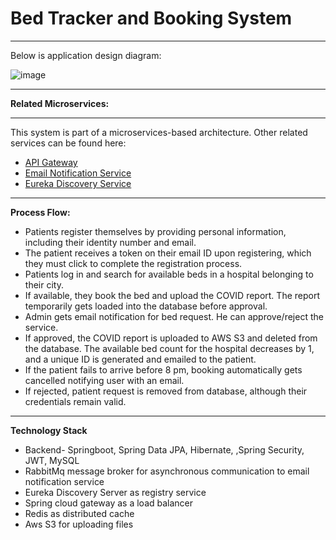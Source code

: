 # Bed Tracker and Booking System
***
Below is application design diagram:

![image](https://github.com/deekshamypersonal/bedtracker/assets/150110347/50de1f49-910e-4853-bf3c-7f7a559e8338)

***

**Related Microservices:**
***
This system is part of a microservices-based architecture. Other related services can be found here:

- [API Gateway](https://github.com/deekshamypersonal/api-gateway)  
- [Email Notification Service](https://github.com/deekshamypersonal/email-notification)  
- [Eureka Discovery Service](https://github.com/deekshamypersonal/Discovery-Service)

***

**Process Flow:**
* Patients register themselves by providing personal information, including their identity number and email.
* The patient receives a token on their email ID upon registering, which they must click to complete the registration process.
* Patients log in and search for available beds in a hospital belonging to their city.
* If available, they book the bed and upload the COVID report. The report temporarily gets loaded into the database before approval.
* Admin gets email notification for bed request. He can approve/reject the service.
* If approved, the COVID report is uploaded to AWS S3 and deleted from the database. The available bed count for the hospital decreases by 1, and a unique ID is generated 
  and emailed to the patient.
* If the patient fails to arrive before 8 pm, booking automatically gets cancelled notifying user with an email.
* If rejected, patient request is removed from database, although their credentials remain valid.
  
***

**Technology Stack**
* Backend- Springboot, Spring Data JPA, Hibernate, ,Spring Security, JWT, MySQL
* RabbitMq message broker for asynchronous communication to email notification service
* Eureka Discovery Server as registry service
* Spring cloud gateway as a load balancer
* Redis as distributed cache
* Aws S3 for uploading files



